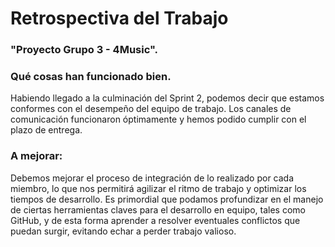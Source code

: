 # Retrospectiva del Trabajo
### "Proyecto Grupo 3 - 4Music".

### Qué cosas han funcionado bien.
Habiendo llegado a la culminación del Sprint 2, podemos decir que estamos conformes con el desempeño del equipo de trabajo.
Los canales de comunicación funcionaron óptimamente y hemos podido cumplir con el plazo de entrega.

### A mejorar:
Debemos mejorar el proceso de integración de lo realizado por cada miembro, lo que nos permitirá agilizar el ritmo de trabajo y optimizar los tiempos de desarrollo.
Es primordial que podamos profundizar en el manejo de ciertas herramientas claves para el desarrollo en equipo, tales como GitHub, y de esta forma aprender a resolver eventuales conflictos que puedan surgir, evitando echar a perder trabajo valioso.

